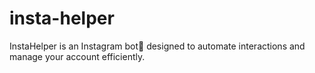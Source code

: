 # insta-helper
InstaHelper is an Instagram bot🤖 designed to automate interactions and manage your account efficiently.
